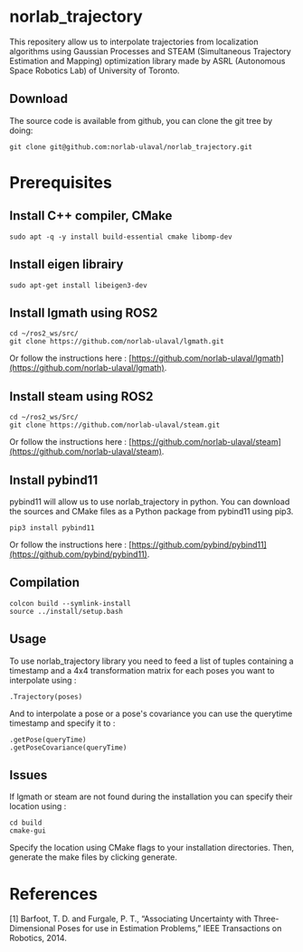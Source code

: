 # norlab_trajectory
This repositery allow us to interpolate trajectories from localization algorithms using Gaussian Processes and STEAM (Simultaneous Trajectory Estimation and Mapping) optimization library made by ASRL (Autonomous Space Robotics Lab) of University of Toronto.

## Download

The source code is available from github, you can clone the git tree by doing:
```````
git clone git@github.com:norlab-ulaval/norlab_trajectory.git
```````

# Prerequisites

## Install C++ compiler, CMake

```````
sudo apt -q -y install build-essential cmake libomp-dev
```````

## Install eigen librairy

```````
sudo apt-get install libeigen3-dev
```````

## Install lgmath using ROS2

```````
cd ~/ros2_ws/src/
git clone https://github.com/norlab-ulaval/lgmath.git
```````
Or follow the instructions here : [https://github.com/norlab-ulaval/lgmath](https://github.com/norlab-ulaval/lgmath).

## Install steam using ROS2

```````
cd ~/ros2_ws/Src/
git clone https://github.com/norlab-ulaval/steam.git
```````

Or follow the instructions here : [https://github.com/norlab-ulaval/steam](https://github.com/norlab-ulaval/steam).

## Install pybind11

pybind11 will allow us to use norlab_trajectory in python.
You can download the sources and CMake files as a Python package from pybind11 using pip3.
```````
pip3 install pybind11
```````
Or follow the instructions here : [https://github.com/pybind/pybind11](https://github.com/pybind/pybind11).

## Compilation
```````
colcon build --symlink-install
source ../install/setup.bash
```````

## Usage

To use norlab_trajectory library you need to feed a list of tuples containing a timestamp and a 4x4 transformation matrix for each poses you want to interpolate using :
```````
.Trajectory(poses)
```````

And to interpolate a pose or a pose's covariance you can use the querytime timestamp and specify it to :
```````
.getPose(queryTime)
.getPoseCovariance(queryTime)
```````

## Issues

If lgmath or steam are not found during the installation you can specify their location using :
```````
cd build
cmake-gui
```````
Specify the location using CMake flags to your installation directories. Then, generate the make files by clicking generate.

# References 
[1] Barfoot, T. D. and Furgale, P. T., “Associating Uncertainty with Three-Dimensional Poses for use in Estimation Problems,” IEEE Transactions on Robotics, 2014.
